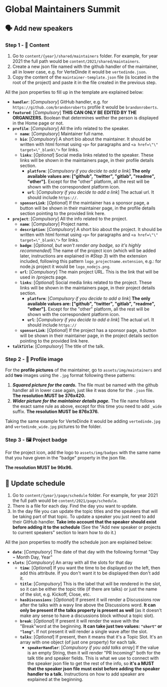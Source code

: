 # Global Maintainers Summit

## 🗣️ Add new speakers

### Step 1 - 📝 Content

1. Go to `content/{year}/shared/maintainers` folder. For example, for year 2021 the full path would be `content/2021/shared/maintainers`.
2. Create a new json file named with the github handler of the maintainer, all in lower case, e.g. for VerteDinde it would be `vertedinde.json`.
3. Copy the content of the `maintainer-template.json` file (is located in the root of the project) and paste it in the file created in the previous step.

All the json properties to fill up in the template are explained below:

- **`handler`**: [_Compulsory_] GitHub handler, e.g. for `https://github.com/brandonroberts` profile it would be `brandonroberts`.
- **`featured`**: [_Compulsory_] **THIS CAN ONLY BE EDITED BY THE ORGANIZERS.** Boolean that determines wether the person is displayed in the Home page or not.
- **`profile`**: [_Compulsory_] All the info related to the speaker.
  - **`name`**: [_Compulsory_] Maintainer full name.
  - **`bio`**: [_Compulsory_] A short bio about the maintainer. It should be written with html format using `<p>` for paragraphs and `<a href=\"\" target=\"_blank\">` for links.
  - **`links`**: [_Optional_] Social media links related to the speaker. These links will be shown in the maintainers page, in their profile details section.
    - **`platform`**: [_Compulsory if you decide to add a link_] **The only available values are: ["github", "twitter", "gitlab", "readme", "other"].** Except for the "other" platform, all the rest will be shown with the correspondent platform icon.
    - **`url`**: [_Compulsory if you decide to add a link_] The actual url. It should include `https://`.
  - **`sponsorLink`**: [_Optional_] If the maintainer has a sponsor page, a button will be shown in their maintainer page, in the profile details section pointing to the provided link here.
- **`project`**: [_Compulsory_] All the info related to the project.
  - **`name`**: [_Compulsory_] Project name.
  - **`description`**: [_Compulsory_] A short bio about the project. It should be written with html format using `<p>` for paragraphs and `<a href=\"\" target=\"_blank\">` for links.
  - **`badge`**: [_Optional, but won't render any badge, so it's highly recommended_] The name of the project icon (which will be added later, instructions are explained in _#Step 3_) with the extension included, following this pattern `logo_projectname.extension`, e.g.: for node.js project it would be `logo_nodejs.png`.
  - **`url`**: [_Compulsory_] The main project URL. This is the link that will be used in /projects page.
  - **`links`**: [_Optional_] Social media links related to the project. These links will be shown in the maintainers page, in their project details section.
    - **`platform`**: [_Compulsory if you decide to add a link_] **The only available values are: ["github", "twitter", "gitlab", "readme", "other"].** Except for the "other" platform, all the rest will be shown with the correspondent platform icon.
    - **`url`**: [_Compulsory if you decide to add a link_] The actual url. It should include `https://`
  - **`sponsorLink`**: [_Optional_] If the project has a sponsor page, a button will be shown in their maintainer page, in the project details section pointing to the provided link here.
- **`talkTitle`**: [_Compulsory_] The title of the talk.

### Step 2 - 📸 Profile image

For the **profile pictures** of the maintainer, go to `assets/img/maintainers` and add **two** images using the `.jpg` format following these patterns:

1.  **_Squared picture for the cards._** The file must be named with the github handler all in lower case again, just like it was done for the `.json` file. **The resolution MUST be 376x420.**
2.  **_Wider picture for the maintainer details page._** The file name follows the exact same rule as above, except for this time you need to add `_wide` suffix. **The resolution MUST be 876x376.**

Taking the same example for VerteDinde it would be adding `vertedinde.jpg` and `vertedinde_wide.jpg` pictures to the folder.

### Step 3 - 🖼️ Project badge

For the project icon, add the logo to `assets/img/badges` with the same name that you have given in the "badge" property in the json file.

**The resolution MUST be 96x96.**

## 📆 Update schedule

1. Go to `content/{year}/page/schedule` folder. For example, for year 2021 the full path would be `content/2021/page/schedule`.
2. There is a file for each day. Find the day you want to update.
3. In the day file you can update the topic titles and the speakers that will be taking part of that topic. To update a speaker you just need to add their GitHub handler. **Take into account that the speaker should exist before adding it to the schedule** (See the "Add new speaker or projects to current speakers" section to learn how to do it.)

All the json properties to modify the schedule json are explained below:

- **`date`**: [_Compulsory_] The date of that day with the following format "Day ⌁ Month Day, Year"
- **`slots`**: [_Compulsory_] An array with all the slots for that day
  - **`time`**: [_Optional_] If you want the time to be displayed on the left, then add this attribute. If you don't want it to be displayed then don't add it.
  - **`title`**: [_Compulsory_] This is the label that will be rendered in the slot, so it can be either the topic title (if there are talks) or just the name of the slot, e.g. Kickoff, Close, etc.
  - **`hasDiscussions`**: [_Optional_] If present it will render a Discussions row after the talks with a wavy line above the Discussions word. **It can only be present if the talks property is present as well** (as it doesn't make any sense to have a discussions block without a topic slot).
  - **`break`**: [_Optional_] If present it will render the wave with the "Break"word at the beginning. **It can take just two values: `"short"` or `"long"`.** If not present it will render a single wave after the slot.
  - **`talks`**: [_Optional_] If present, then it means that it's a Topic Slot. It's an array with one object (of just one property) for each talk.
    - **`speakerHandler`**: [_Compulsory if you add talks array_] If the value is an empty String, then it will render "PR Incoming!" both for the talk title and speaker fields. This is what we use to connect with the speaker json file to get the rest of the info, so **it's a MUST that the speaker json file must exist before adding the speaker handler to a talk.** Instructions on how to add speaker are explained at the beginning.
